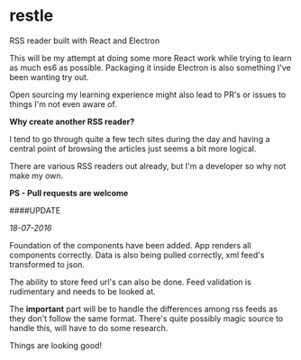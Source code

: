 # restle
RSS reader built with React and Electron

This will be my attempt at doing some more React work while trying to learn as much es6 as possible. Packaging it inside Electron is also something I've been wanting try out.

Open sourcing my learning experience might also lead to PR's or issues to things I'm not even aware of. 

**Why create another RSS reader?**

I tend to go through quite a few tech sites during the day and having a central point of browsing the articles just seems a bit more logical.

There are various RSS readers out already, but I'm a developer so why not make my own.

**PS - Pull requests are welcome**

####UPDATE

*18-07-2016*

Foundation of the components have been added. App renders all components correctly. Data is also being pulled correctly, xml feed's transformed to json.

The ability to store feed url's can also be done. Feed validation is rudimentary and needs to be looked at.

The **important** part will be to handle the differences among rss feeds as they don't follow the same format. There's quite possibly magic source to handle this, will have to do some research.

Things are looking good!
